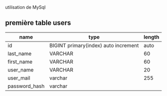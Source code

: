 utilisation de MySql

## première table users
| name | type | length |
| --- | --- | --- |
| id | BIGINT primary(index) auto increment | auto |
| last_name | VARCHAR | 60 |
| first_name | VARCHAR | 60 |
| user_name | VARCHAR | 20 |
| user_mail | varchar | 255 |
| password_hash | varchar |